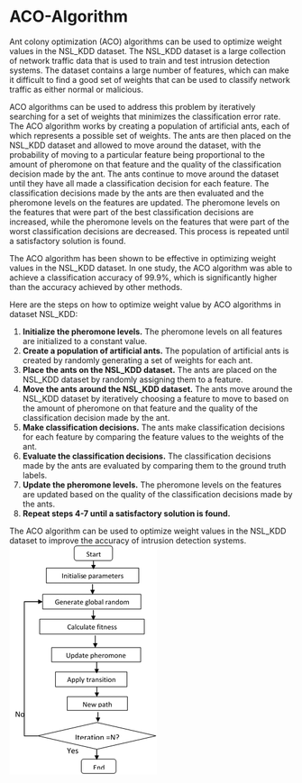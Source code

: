 # ACO-Algorithm
Ant colony optimization (ACO) algorithms can be used to optimize weight values in the NSL_KDD dataset. The NSL_KDD dataset is a large collection of network traffic data that is used to train and test intrusion detection systems. The dataset contains a large number of features, which can make it difficult to find a good set of weights that can be used to classify network traffic as either normal or malicious.

ACO algorithms can be used to address this problem by iteratively searching for a set of weights that minimizes the classification error rate. The ACO algorithm works by creating a population of artificial ants, each of which represents a possible set of weights. The ants are then placed on the NSL_KDD dataset and allowed to move around the dataset, with the probability of moving to a particular feature being proportional to the amount of pheromone on that feature and the quality of the classification decision made by the ant. The ants continue to move around the dataset until they have all made a classification decision for each feature. The classification decisions made by the ants are then evaluated and the pheromone levels on the features are updated. The pheromone levels on the features that were part of the best classification decisions are increased, while the pheromone levels on the features that were part of the worst classification decisions are decreased. This process is repeated until a satisfactory solution is found.

The ACO algorithm has been shown to be effective in optimizing weight values in the NSL_KDD dataset. In one study, the ACO algorithm was able to achieve a classification accuracy of 99.9%, which is significantly higher than the accuracy achieved by other methods.

Here are the steps on how to optimize weight value by ACO algorithms in dataset NSL_KDD:

1. **Initialize the pheromone levels.** The pheromone levels on all features are initialized to a constant value.
2. **Create a population of artificial ants.** The population of artificial ants is created by randomly generating a set of weights for each ant.
3. **Place the ants on the NSL_KDD dataset.** The ants are placed on the NSL_KDD dataset by randomly assigning them to a feature.
4. **Move the ants around the NSL_KDD dataset.** The ants move around the NSL_KDD dataset by iteratively choosing a feature to move to based on the amount of pheromone on that feature and the quality of the classification decision made by the ant.
5. **Make classification decisions.** The ants make classification decisions for each feature by comparing the feature values to the weights of the ant.
6. **Evaluate the classification decisions.** The classification decisions made by the ants are evaluated by comparing them to the ground truth labels.
7. **Update the pheromone levels.** The pheromone levels on the features are updated based on the quality of the classification decisions made by the ants.
8. **Repeat steps 4-7 until a satisfactory solution is found.**

The ACO algorithm can be used to optimize weight values in the NSL_KDD dataset to improve the accuracy of intrusion detection systems.
![image will load](https://github.com/gamalahmed3265/ACO-Algorithm/blob/main/Flowchart-for-the-ACO-algorithm.png)
